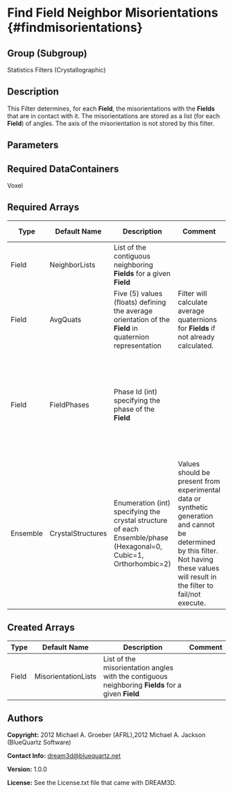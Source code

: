 Find Field Neighbor Misorientations {#findmisorientations}
==========

## Group (Subgroup) ##
Statistics Filters (Crystallographic)

## Description ##
This Filter determines, for each **Field**, the misorientations with the **Fields** that are in contact with it.  The misorientations are stored as a list (for each **Field**) of angles.  The axis of the misorientation is not stored by this filter.

## Parameters ##

## Required DataContainers ##
Voxel

## Required Arrays ##

| Type | Default Name | Description | Comment | Filters Known to Create Data |
|------|--------------|-------------|---------|-----|
| Field | NeighborLists | List of the contiguous neighboring **Fields** for a given **Field** |  | Find Field Neighbors (Statistics) |
| Field | AvgQuats | Five (5) values (floats) defining the average orientation of the **Field** in quaternion representation | Filter will calculate average quaternions for **Fields** if not already calculated. | Find Field Average Orientations (Statistics) |
| Field | FieldPhases | Phase Id (int) specifying the phase of the **Field**| | Find Field Phases (Generic), Read Field Info File (IO), Pack Primary Phases (SyntheticBuilding), Insert Precipitate Phases (SyntheticBuilding), Establish Matrix Phase (SyntheticBuilding) |
| Ensemble | CrystalStructures | Enumeration (int) specifying the crystal structure of each Ensemble/phase (Hexagonal=0, Cubic=1, Orthorhombic=2) | Values should be present from experimental data or synthetic generation and cannot be determined by this filter. Not having these values will result in the filter to fail/not execute. | Read H5Ebsd File (IO), Read Ensemble Info File (IO), Initialize Synthetic Volume (SyntheticBuilding) |

## Created Arrays ##

| Type | Default Name | Description | Comment |
|------|--------------|-------------|---------|
| Field | MisorientationLists | List of the misorientation angles with the contiguous neighboring **Fields** for a given **Field** |  |

## Authors ##

**Copyright:** 2012 Michael A. Groeber (AFRL),2012 Michael A. Jackson (BlueQuartz Software)

**Contact Info:** dream3d@bluequartz.net

**Version:** 1.0.0

**License:**  See the License.txt file that came with DREAM3D.



